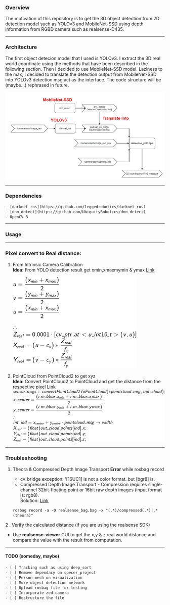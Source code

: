### Overview
The motivation of this repository is to get the 3D object detection from 2D detection model such as YOLOv3 and MobileNet-SSD using depth information from RGBD camera such as realsense-D435.

-------------
### Architecture
The first object detecion model that I used is YOLOv3. I extract the 3D real world coordinate using the methods that have been described in the following section. Then I decided to use MobileNet-SSD model. Laziness to the max, I decided to translate the detection output from MobileNet-SSD into YOLOv3 detection msg act as the interface. The code structure will be (maybe...) rephrased in future.

![code_architeture](doc/images/architecture.jpg)

-------------

### Dependencies
	- [darknet_ros](https://github.com/leggedrobotics/darknet_ros)
	- [dnn_detect](https://github.com/UbiquityRobotics/dnn_detect)
	- OpenCV 3
-------------
### Usage

-------------
### Pixel convert to Real distance:
 1. From Intrinsic Camera Calibration <br/>
	 **Idea:** From YOLO detection result get xmin,xmaxmymin & ymax [Link](https://vision.in.tum.de/data/datasets/rgbd-dataset/file_formats#intrinsic_camera_calibration_of_the_kinect)

	![From_Intrinsic_Camera_Calibration](doc/images/From_Intrinsic_Camera_Calibration.png)
	
 2. PointCloud from PointCloud2 to get xyz <br/>
	 **Idea:** Convert PointCloud2 to PointCloud and get the distance from the respective pixel [Link](https://answers.ros.org/question/9239/reading-pointcloud2-in-c/)
![PointCloud_from_PointCloud2_to_get_xyz](doc/images/PointCloud_from_PointCloud2_to_get_xyz.png)
-------------
### Troubleshooting
1. Theora & Compressed Depth Image Transport **Error** while rosbag record
	* cv_bridge exception: '[16UC1] is not a color format. but [bgr8] is.
	* Compressed Depth Image Transport - Compression requires single-channel 32bit-floating point or 16bit raw depth images (input format is: rgb8). <br/>
	Solution: [Link](https://github.com/IntelRealSense/realsense-ros/issues/315#issuecomment-531382378)

	```
	rosbag record -a -O realsense_bag.bag -x "(.*)/compressed(.*)|.*(theora)"
	```
2 . Verify the calculated distance (if you are using the realsense SDK) <br/>
- Use **realsense-viewer** GUI to get the x,y & z real world distance and compare the value with the result from computation.

-------------
#### TODO (someday, maybe)
	- [ ] Tracking such as using deep_sort
	- [ ] Remove dependacy on specer_project 	
	- [ ] Person mesh on visualization
	- [ ] More object detection network 
	- [ ] Upload rosbag file for testing
	- [ ] Incorporate zed-camera
	- [ ] Restructure the file